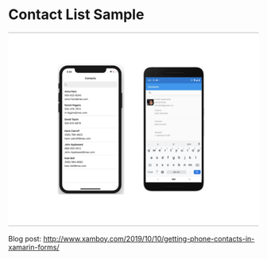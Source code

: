 # Contact List Sample


<p align="center">
<img  height:"1000" src="contact.png" title="iOS"/>
</p>


Blog post: http://www.xamboy.com/2019/10/10/getting-phone-contacts-in-xamarin-forms/
